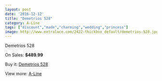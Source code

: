 ```yaml
---
layout: post
date: '2016-12-12'
title: "Demetrios 528"
category: A-Line
tags: ["discount","made","charming","wedding","princess"]
image: http://www.extralace.com/2422-thickbox_default/demetrios-528.jpg
---
```

Demetrios 528

On Sales: **$489.99**
<a href="https://www.extralace.com/a-line/1144-demetrios-528.html"><amp-img layout="responsive" width="600" height="600" src="//www.extralace.com/2422-thickbox_default/demetrios-528.jpg" alt="Demetrios 528 0" /></a>
<a href="https://www.extralace.com/a-line/1144-demetrios-528.html"><amp-img layout="responsive" width="600" height="600" src="//www.extralace.com/2423-thickbox_default/demetrios-528.jpg" alt="Demetrios 528 1" /></a>

Buy it: [Demetrios 528](https://www.extralace.com/a-line/1144-demetrios-528.html "Demetrios 528")

View more: [A-Line](https://www.extralace.com/2-a-line "A-Line")